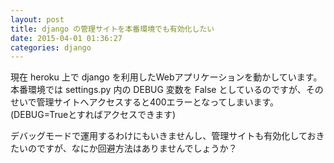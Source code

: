 ```yaml
---
layout: post
title: django の管理サイトを本番環境でも有効化したい
date: 2015-04-01 01:36:27
categories: django
---
```

<!-- {% raw %} -->
<p>現在 heroku 上で django を利用したWebアプリケーションを動かしています。<br>
本番環境では settings.py 内の DEBUG 変数を False としているのですが、そのせいで管理サイトへアクセスすると400エラーとなってしまいます。<br>
(DEBUG=Trueとすればアクセスできます)</p>

<p>デバッグモードで運用するわけにもいきませんし、管理サイトも有効化しておきたいのですが、なにか回避方法はありませんでしょうか？</p>
<!-- {% endraw %} -->
